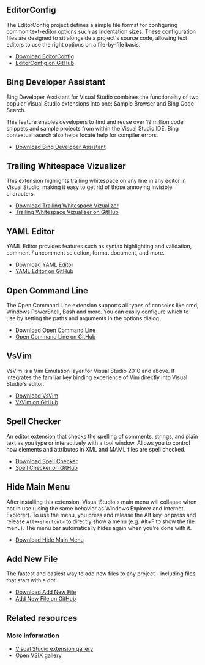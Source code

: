 <properties
	pageTitle="General interest"
	description="This list of extensions covers more broad and general extensions that are relevant to all developers - including web developers."
	slug="general-extensions"
	keywords="vsix, extensibility, plugins"
/>

## EditorConfig
The EditorConfig project defines a simple file format for configuring common text-editor options such as indentation sizes. These configuration files are designed to sit alongside a project's source code, allowing text editors to use the right options on a file-by-file basis. 

- [Download EditorConfig](https://visualstudiogallery.msdn.microsoft.com/c8bccfe2-650c-4b42-bc5c-845e21f96328)
- [EditorConfig on GitHub](https://github.com/editorconfig/editorconfig-visualstudio/)

## Bing Developer Assistant
Bing Developer Assistant for Visual Studio combines the functionality of two popular Visual Studio extensions into one: Sample Browser and Bing Code Search. 

This feature enables developers to find and reuse over 19 million code snippets and sample projects from within the Visual Studio IDE. Bing contextual search also helps locate help for compiler errors.

- [Download Bing Developer Assistant](https://visualstudiogallery.msdn.microsoft.com/5d01e3bd-6433-47f2-9c6d-a9da52d172cc)

## Trailing Whitespace Vizualizer
This extension highlights trailing whitespace on any line in any editor in Visual Studio, making it easy to get rid of those annoying invisible characters.

- [Download Trailing Whitespace Vizualizer](https://visualstudiogallery.msdn.microsoft.com/a204e29b-1778-4dae-affd-209bea658a59)
- [Trailing Whitespace Vizualizer on GitHub](https://github.com/madskristensen/TrailingWhitespace/)

## YAML Editor
YAML Editor provides features such as syntax highlighting and validation, comment / uncomment selection, format document, and more. 

- [Download YAML Editor](https://visualstudiogallery.msdn.microsoft.com/34423c06-f756-4721-8394-bc3d23b91ca7)
- [YAML Editor on GitHub](https://github.com/aaubry/YamlDotNet.Editor/)

## Open Command Line
The Open Command Line extension supports all types of consoles like cmd, Windows PowerShell, Bash and more. You can easily configure which to use by setting the paths and arguments in the options dialog.

- [Download Open Command Line](https://visualstudiogallery.msdn.microsoft.com/4e84e2cf-2d6b-472a-b1e2-b84932511379)
- [Open Command Line on GitHub](https://github.com/madskristensen/OpenCommandLine/)

## VsVim
VsVim is a Vim Emulation layer for Visual Studio 2010 and above. It integrates the familiar key binding experience of Vim directly into Visual Studio's editor.  

- [Download VsVim](https://visualstudiogallery.msdn.microsoft.com/59ca71b3-a4a3-46ca-8fe1-0e90e3f79329)
- [VsVim on GitHub](http://github.com/jaredpar/VsVim/)

## Spell Checker
An editor extension that checks the spelling of comments, strings, and plain text as you type or interactively with a tool window. Allows you to control how elements and attributes in XML and MAML files are spell checked.

- [Download Spell Checker](https://visualstudiogallery.msdn.microsoft.com/a23de100-31a1-405c-b4b7-d6be40c3dfff)
- [Spell Checker on GitHub](https://github.com/EWSoftware/VSSpellChecker/)

## Hide Main Menu
After installing this extension, Visual Studio's main menu will collapse when not in use (using the same behavior as Windows Explorer and Internet Explorer). To use the menu, you press and release the Alt key, or press and release `Alt+<shortcut>` to directly show a menu (e.g. Alt+F to show the file menu). The menu bar automatically hides again when you're done with it.

- [Download Hide Main Menu](https://visualstudiogallery.msdn.microsoft.com/bdbcffca-32a6-4034-8e89-c31b86ad4813)

## Add New File
The fastest and easiest way to add new files to any project - including files that start with a dot.

- [Download Add New File](https://visualstudiogallery.msdn.microsoft.com/3f820e99-6c0d-41db-aa74-a18d9623b1f3)
- [Add New File on GitHub](https://github.com/madskristensen/AddAnyFile/)
<aside role="complementary">

## Related resources

<section>

### More information

- [Visual Studio extension gallery](https://visualstudiogallery.msdn.microsoft.com/)
- [Open VSIX gallery](http://vsixgallery.com)
</section>

</aside>